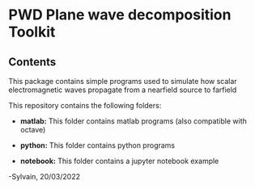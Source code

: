 # PWD Plane wave decomposition Toolkit

## Contents
This package contains simple programs used to simulate how scalar electromagnetic waves propagate from a nearfield source to farfield

This repository contains the following folders: 

* **matlab:** This folder contains matlab programs (also compatible with octave)

* **python:** This folder contains python programs 

* **notebook:** This folder contains a jupyter notebook example 


-Sylvain, 20/03/2022
